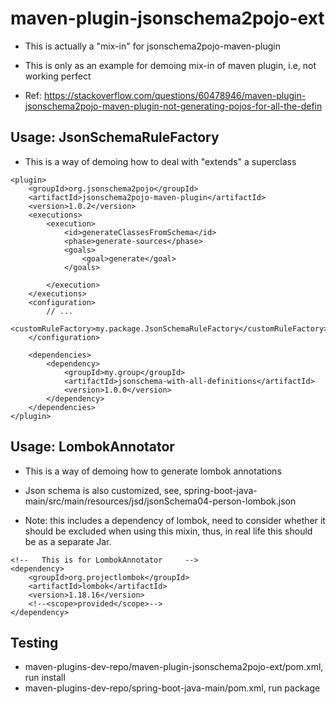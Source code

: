 # maven-plugin-jsonschema2pojo-ext

- This is actually a "mix-in" for jsonschema2pojo-maven-plugin

- This is only as an example for demoing mix-in of maven plugin, i.e, not working perfect

- Ref:
  https://stackoverflow.com/questions/60478946/maven-plugin-jsonschema2pojo-maven-plugin-not-generating-pojos-for-all-the-defin
  
## Usage: JsonSchemaRuleFactory

- This is a way of demoing how to deal with "extends" a superclass

```
<plugin>
    <groupId>org.jsonschema2pojo</groupId>
    <artifactId>jsonschema2pojo-maven-plugin</artifactId>
    <version>1.0.2</version>
    <executions>
        <execution>
            <id>generateClassesFromSchema</id>
            <phase>generate-sources</phase>
            <goals>
                <goal>generate</goal>
            </goals>

        </execution>
    </executions>
    <configuration>
        // ...                            
        <customRuleFactory>my.package.JsonSchemaRuleFactory</customRuleFactory>
    </configuration>

    <dependencies>
        <dependency>
            <groupId>my.group</groupId>
            <artifactId>jsonschema-with-all-definitions</artifactId>
            <version>1.0.0</version>
        </dependency>
    </dependencies>
</plugin>
```

## Usage: LombokAnnotator

- This is a way of demoing how to generate lombok annotations

- Json schema is also customized, see, spring-boot-java-main/src/main/resources/jsd/jsonSchema04-person-lombok.json

- Note: this includes a dependency of lombok, need to consider whether it should be excluded when using this mixin, thus, in real life this should be as a separate Jar.

```
<!--   This is for LombokAnnotator     -->
<dependency>
    <groupId>org.projectlombok</groupId>
    <artifactId>lombok</artifactId>
    <version>1.18.16</version>
    <!--<scope>provided</scope>-->
</dependency>
```



## Testing

- maven-plugins-dev-repo/maven-plugin-jsonschema2pojo-ext/pom.xml, run install
- maven-plugins-dev-repo/spring-boot-java-main/pom.xml, run package

